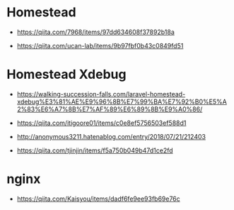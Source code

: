 <h1>Homestead</h1>
<p>

- https://qiita.com/7968/items/97dd634608f37892b18a

- https://qiita.com/ucan-lab/items/9b97fbf0b43c0849fd51
</p>
<h1>Homestead Xdebug</h1>
<p>

- https://walking-succession-falls.com/laravel-homestead-xdebug%E3%81%AE%E9%96%8B%E7%99%BA%E7%92%B0%E5%A2%83%E6%A7%8B%E7%AF%89%E6%89%8B%E9%A0%86/

- https://qiita.com/itigoore01/items/c0e8ef5756503ef588d1

- http://anonymous3211.hatenablog.com/entry/2018/07/21/212403
 
- https://qiita.com/tjinjin/items/f5a750b049b47d1ce2fd

</p>
<h1>nginx</h1>
<p>

- https://qiita.com/Kaisyou/items/dadf6fe9ee93fb69e76c

</p>
